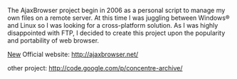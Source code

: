 The AjaxBrowser project begin in 2006 as a personal script to manage my own files on a remote server. At this time I was juggling between Windows® and Linux so I was looking for a cross-platform solution. As I was highly disappointed with FTP, I decided to create this project upon the popularity and portability of web browser.

[New](New.md) Official website: http://ajaxbrowser.net/

other project:
http://code.google.com/p/concentre-archive/